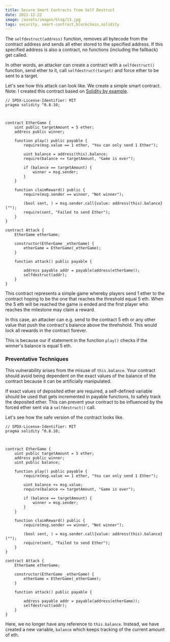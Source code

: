 ```yaml
---
title: Secure Smart Contracts from Self Destruct
date: 2021-12-22
image: /assets/images/blog/13.jpg
tags: security, smart-contract,blockchain,solidity
---
```


The `selfdestruct(address)` function, removes all bytecode from the contract address and sends all ether stored to the specified address. If this specified address is also a contract, no functions (including the fallback) get called.

In other words, an attacker can create a contract with a `selfdestruct()` function, send ether to it, call `selfdestruct(target)` and force ether to be sent to a target.

Let's see how this attack can look like. We create a simple smart contract. Note: I created this contract based on [Solidity by example](https://solidity-by-example.org/hacks/self-destruct/).

```
// SPDX-License-Identifier: MIT
pragma solidity ^0.8.10;



contract EtherGame {
    uint public targetAmount = 5 ether;
    address public winner;

    function play() public payable {
        require(msg.value == 1 ether, "You can only send 1 Ether");

        uint balance = address(this).balance;
        require(balance <= targetAmount, "Game is over");

        if (balance == targetAmount) {
            winner = msg.sender;
        }
    }

    function claimReward() public {
        require(msg.sender == winner, "Not winner");

        (bool sent, ) = msg.sender.call{value: address(this).balance}("");
        require(sent, "Failed to send Ether");
    }
}

contract Attack {
    EtherGame etherGame;

    constructor(EtherGame _etherGame) {
        etherGame = EtherGame(_etherGame);
    }

    function attack() public payable {

        address payable addr = payable(address(etherGame));
        selfdestruct(addr);
    }
}
```

This contract represents a simple game whereby players send 1 ether to the contract hoping to be the one that reaches the threshold equal 5 eth. When the 5 eth will be reached the game is ended and the first player who reaches the milestone may claim a reward.

In this case, an attacker can e.g. send to the contract 5 eth or any other value that push the contract's balance above the threhshold. This would lock all rewards in the contract forever.

This is because our if statement in the function `play()` checks if the winner's balance is equal 5 eth.

### Preventative Techniques

This vulnerability arises from the misuse of `this.balance`. Your contract should avoid being dependent on the exact values of the balance of the contract because it can be artificially manipulated.

If exact values of deposited ether are required, a self-defined variable should be used that gets incremented in payable functions, to safely track the deposited ether. This can prevent your contract to be influenced by the forced ether sent via a `selfdestruct()` call.

Let's see how the safe version of the contract looks like.

```
// SPDX-License-Identifier: MIT
pragma solidity ^0.8.10;



contract EtherGame {
    uint public targetAmount = 5 ether;
    address public winner;
    uint public balance;

    function play() public payable {
        require(msg.value == 1 ether, "You can only send 1 Ether");

        uint balance += msg.value;
        require(balance <= targetAmount, "Game is over");

        if (balance == targetAmount) {
            winner = msg.sender;
        }
    }

    function claimReward() public {
        require(msg.sender == winner, "Not winner");

        (bool sent, ) = msg.sender.call{value: address(this).balance}("");
        require(sent, "Failed to send Ether");
    }
}

contract Attack {
    EtherGame etherGame;

    constructor(EtherGame _etherGame) {
        etherGame = EtherGame(_etherGame);
    }

    function attack() public payable {

        address payable addr = payable(address(etherGame));
        selfdestruct(addr);
    }
}
```

Here, we no longer have any reference to `this.balance`. Instead, we have created a new variable, `balance` which keeps tracking of the current amount of eth.
